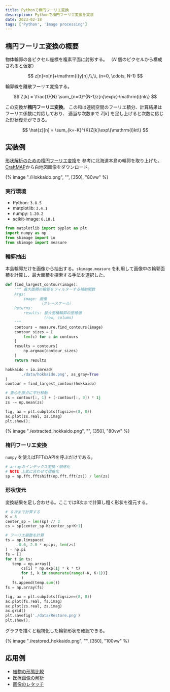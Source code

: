 ```yaml
---
title: Pythonで楕円フーリエ変換
description: Pythonで楕円フーリエ変換を実装
date: 2023-02-18
tags: ['Python', 'Image processing']
---
```


## 楕円フーリエ変換の概要

物体輪郭の各ピクセル座標を複素平面に射影する。
（$N$ 個のピクセルから構成されると仮定）

$$
z[n]=x[n]+\mathrm{i}y[n],\\,\\, (n=0, \cdots, N-1)
$$

輪郭線を離散フーリエ変換する。

$$
Z[k] = \frac{1}{N} \sum_{n=0}^{N-1}z[n]\exp\{-\mathrm{i}nk\}
$$

この変換が**楕円フーリエ変換**。
この和は連続空間のフーリエ積分、計算結果はフーリエ係数に対応しており、
適当な次数まで $Z[k]$ を足し上げると次数に応じた形状復元ができる。

$$
\hat{z}[n] = \sum_{k=-K}^{K}Z[k]\exp\{\mathrm{i}kt\}
$$

## 実装例

[形状解析のための楕円フーリエ変換](https://www.slideshare.net/tsukasafukunaga5/ss-39612388)を
参考に北海道本島の輪郭を取り上げた。
[CraftMAP](http://www.craftmap.box-i.net/)から白地図画像をダウンロード。

{% image "./Hokkaido.png", "", [350], "80vw" %}

### 実行環境

- Python: `3.8.5`
- matplotlib: `3.4.1`
- numpy: `1.20.2`
- scikit-image: `0.18.1`

```python
from matplotlib import pyplot as plt
import numpy as np
from skimage import io
from skimage import measure
```

### 輪郭抽出

本島輪郭だけを画像から抽出する。`skimage.measure` を利用して画像中の輪郭面積を計算し、最大面積を探索する手法を選択した。

```python
def find_largest_contour(image):
    """ 最大面積の輪郭をフィルターする補助関数
    Args:
        image: 画像
               （グレースケール）
    Returns:
        results: 最大面積輪郭の座標値
                 (row, column)
    """
    contours = measure.find_contours(image)
    contour_sizes = [
        len(c) for c in contours
    ]
    results = contours[
        np.argmax(contour_sizes)
    ]
    return results

hokkaido = io.imread(
      './data/hokkaido.png', as_gray=True
)
contour = find_largest_contour(hokkaido)

# 重心を原点に平行移動
zs = contour[:, 1] + (-contour[:, 0]) * 1j
zs -= np.mean(zs)

fig, ax = plt.subplots(figsize=(8, 8))
ax.plot(zs.real, zs.imag)
plt.show();
```

{% image "./extracted_hokkaido.png", "", [350], "80vw" %}

### 楕円フーリエ変換

`numpy` を使えばFFTのAPIを呼ぶだけである。

```python
# arrayのインデックス変換・規格化
# NOTE 上式に合わせて規格化
sp = np.fft.fftshift(np.fft.fft(zs)) / len(zs)
```

### 形状復元

変換結果を足し合わせる。ここでは8次まで計算し粗く形状を復元する。

```python
# ８次まで計算する
K = 8
center_sp = len(sp) // 2
cs = sp[center_sp-K:center_sp+K+1]

# フーリエ級数を計算
ts = np.linspace(
      0.0, 2.0 * np.pi, len(zs)
) - np.pi
fs = []
for t in ts:
   temp = np.array([
       cs[i] * np.exp(1j * k * t)
       for i, k in enumerate(range(-K, K+1))]
       )
   fs.append(temp.sum())
fs = np.array(fs)

fig, ax = plt.subplots(figsize=(8, 8))
ax.plot(fs.real, fs.imag)
ax.plot(zs.real, zs.imag)
ax.grid()
plt.savefig('./data/Restore.png')
plt.show();
```

グラフを描くと粗視化した輪郭形状を確認できる。

{% image "./restored_hokkaido.png", "", [350], "100vw" %}

## 応用例

- [植物の形態比較](http://ffpsc.agr.kyushu-u.ac.jp/kfs/kfr/56/bin090526111344009.pdf)
- [医療画像の解析](https://www.jstage.jst.go.jp/article/mit/18/3/18_207/_pdf)
- [画像のレタッチ](https://www.wolfram.com/language/12/new-in-image-processing/use-contours-to-make-hand-drawings.html)

